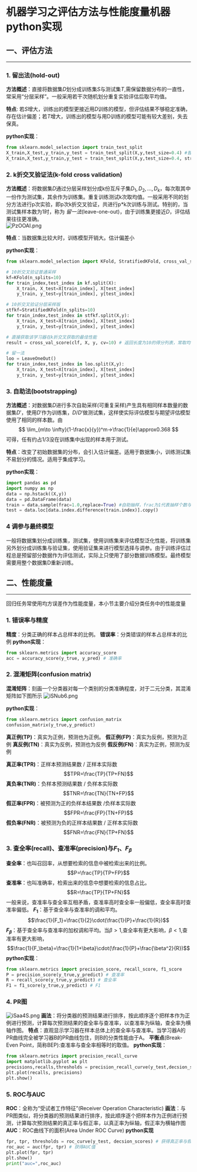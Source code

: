 # 机器学习之评估方法与性能度量机器python实现
## 一、评估方法
---
### 1. 留出法(hold-out)
**方法概述**：直接将数据集$D$划分成训练集$S$与测试集$T$,需保留数据分布的一直性，常采用“分层采样”。一般采用若干次随机划分重复实验评估后取平均值。  

**特点**: 若$S$增大，训练出的模型更接近用$D$训练的模型，但评估结果不够稳定准确，存在估计偏差；若$T$增大，训练出的模型与用D训练的模型可能有较大差别，失去保真。

**python实现**：
```python
from sklearn.model_selection import train_test_split
X_train,X_test,y_train,y_test = train_test_split(X,y,test_size=0.4) #普通采样
X_train,X_test,y_train,y_test = train_test_split(X,y,test_size=0.4, stratify=y) #分层采样
```

### 2. k折交叉验证法(k-fold cross validation)
**方法概述**：将数据集$D$通过分层采样划分成k份互斥子集$D_1,D_2,...,D_k$，每次取其中一份作为测试集，其余作为训练集。重复训练测试k次取均值。一般采用不同的划分方法进行p次实验，即p次k折交叉验证，共进行p*k次训练与测试。特别的，当测试集样本数为1时，称为 *留一法*(leave-one-out)，由于训练集更接近$D$，评估结果往往更准确。  
![PzOOAI.png](https://s1.ax1x.com/2018/09/03/PzOOAI.png)

**特点**：当数据集比较大时，训练模型开销大。估计偏差小

**python实现**：
```python
from sklearn.model_selection import KFold, StratifiedKFold, cross_val_score, LeaveOneOut

# 10折交叉验证普通采样
kf=KFold(n_splits=10) 
for train_index,test_index in kf.split(X):
    X_train, X_test=X[train_index], X[test_index]
    y_train, y_test=y[train_index], y[test_index]

# 10折交叉验证分层采样版
stfkf=StratifiedKFold(n_splits=10) 
for train_index,test_index in stfkf.split(X,y):
    X_train, X_test=X[train_index], X[test_index]
    y_train, y_test=y[train_index], y[test_index]

# 直接获取该学习器在k折交叉获取的最佳性能
result = cross_val_score(clf, X, y, cv=10) # 返回长度为10的得分列表，常取均值作为最终得分

# 留一法
loo = LeaveOneOut()
for train_index,test_index in loo.split(X,y):
    X_train, X_test=X[train_index], X[test_index]
    y_train, y_test=y[train_index], y[test_index]
```
### 3. 自助法(bootstrapping)
**方法概述**：对数据集$D$进行多次自助采样(可重复采样)产生具有相同样本数量的数据集$D'$，使用$D'$作为训练集，$D/D'$做测试集，这样使实际评估模型与期望评估模型使用了相同的样本数。由
$$ \lim_{m\to \infty}(1-\frac{x}{y})^m→\frac{1}{e}\approx0.368 $$
可得，任有约占1/3没在训练集中出现的样本用于测试。  

**特点**：改变了初始数据集的分布，会引入估计偏差。适用于数据集小，训练测试集不易划分的情况。适用于集成学习。 

**python实现**：
```python
import pandas as pd
import numpy as np
data = np.hstack((X,y))
data = pd.DataFrame(data)
train = data.sample(frac=1.0,replace=True) #自助抽样，frac为1代表抽样个数与样本个数相等
test = data.loc[data.index.difference(train.index)].copy()
```

### 4 调参与最终模型
一般将数据集划分成训练集，测试集，使用训练集来评估模型泛化性能，将训练集另外划分成训练集与验证集，使用验证集来进行模型选择与调参。由于训练评估过程总是预留部分数据作为评估测试，实际上只使用了部分数据训练模型。最终模型需要用整个数据集D重新训练。

## 二、性能度量  
---
回归任务常使用均方误差作为性能度量，本小节主要介绍分类任务中的性能度量  

### 1. 错误率与精度
**精度**：分类正确的样本占总样本的比例。
**错误率**：分类错误的样本占总样本的比例
**python实现**：
```python
from sklearn.metrics import accuracy_score
acc = accuracy_score(y_true, y_pred) # 准确率
```

### 2. 混淆矩阵(confusion matrix)
**混淆矩阵**：刻画一个分类器对每一个类别的分类准确程度，对于二元分类，其混淆矩阵如下图所示
![iSNub6.png](https://s1.ax1x.com/2018/09/04/iSNub6.png)

**python实现**：
```python
from sklearn.metrics import confusion_matrix
confusion_matrix(y_true,y_predict)
```
**真正例(TP)**：真实为正例，预测也为正例。
**假正例(FP)**：真实为反例，预测为正例
**真反例(TN)**：真实为反例，预测也为反例
**假反例(FN)**：真实为正例，预测为反例  

**真正率(TPR)**：正样本预测结果数 / 正样本实际数
$$TPR=\frac{TP}{TP+FN}$$
**真负率(TNR)**：负样本预测结果数 / 负样本实际数
$$TNR=\frac{TN}{TN+FP}$$
**假正率(FPR)**：被预测为正的负样本结果数 /负样本实际数
$$FPR=\frac{FP}{TN+FP}$$
**假负率(FNR)**：被预测为负的正样本结果数 / 正样本实际数
$$FNR=\frac{FN}{TP+FN}$$

### 3. 查全率(recall)、查准率(precision)与$F_1$、$F_\beta$
**查全率**：也叫召回率，从想要检索的信息中被检索出来的比例。
$$P=\frac{TP}{TP+FP}$$
**查准率**：也叫准确率，检索出来的信息中想要检索的信息占比。
$$R=\frac{TP}{TP+FN}$$
一般来说，查准率与查全率互相矛盾，查准率高时查全率一般偏低，查全率高时查准率偏低。
**$F_1$**：基于查全率与查准率的调和平均。
$$\frac{1}{F_1}=\frac{1}{2}\cdot(\frac{1}{P}+\frac{1}{R})$$
**$F_\beta$**：基于查全率与查准率的加权调和平均。当$\beta>1$,查全率有更大影响，$\beta<1$,查准率有更大影响，
$$\frac{1}{F_\beta}=\frac{1}{1+\beta}\cdot(\frac{1}{P}+\frac{\beta^2}{R})$$
**python实现**：
```python
from sklearn.metrics import precision_score, recall_score, f1_score
P = precision_score(y_true,y_predict) # 查准率
R = recall_score(y_true,y_predict) # 查全率
F1 = f1_score(y_true,y_predict) # F1
```

### 4. PR图
![iSaa4S.png](https://s1.ax1x.com/2018/09/04/iSaa4S.png)
**画法**：将分类器的预测结果进行排序，按此顺序逐个把样本作为正例进行预测，计算每次预测结果的查全率与查准率，以查准率为纵轴，查全率为横轴作图。
**特点**：直观显示学习器在样本总体上的查全率与查准率。当学习器A的PR曲线完全被学习器B的PR曲线包住，则B的分类性能由于A。
**平衡点**(Break-Even Point，简称BEP):查准率与查全率相等时的取值。
**python实现**：
```python
from sklearn.metrics import precision_recall_curve
import matplotlib.pyplot as plt
precisions,recalls,thresholds = precision_recall_curve(y_test,decsion_scores) #获得P，R值
plt.plot(recalls, precisions)
plt.show()
```

### 5. ROC与AUC
**ROC**：全称为“受试者工作特征”(Receiver Operation Characteristic)
**画法**：与PR图类似，将分类器的预测结果进行排序，按此顺序逐个把样本作为正例进行预测，计算每次预测结果的真正率与假正率，以真正率为纵轴，假正率为横轴作图
**AUC**：ROC曲线下的面积(Area Under ROC Curve)
**python实现**
```python
fpr, tpr, thresholds = roc_curve(y_test, decsion_scores) # 获得真正率与假正率
roc_auc = auc(fpr, tpr) # 获得AUC值
plt.plot(fpr, tpr)
plt.show()
print("auc=",roc_auc)
```